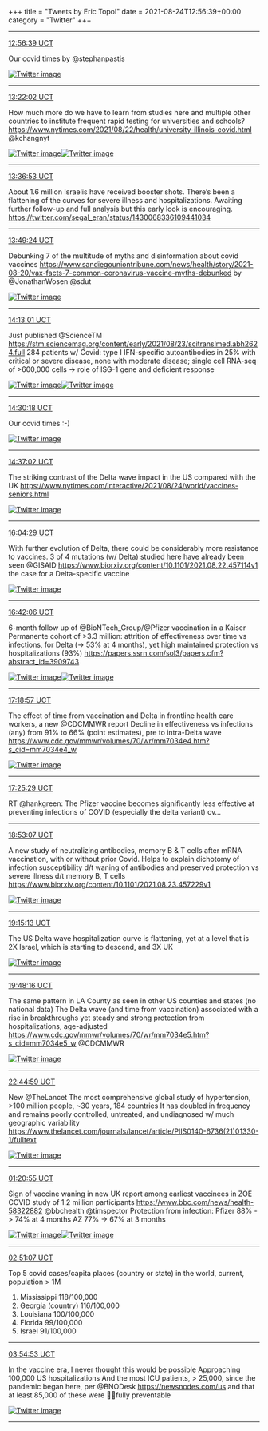 +++
title = "Tweets by Eric Topol" 
date = 2021-08-24T12:56:39+00:00
category = "Twitter"
+++


---

<a href="https://twitter.com/erictopol/status/1430152073442516995" target="_blank" rel="noreferer">12:56:39 UCT</a>

Our covid times
by @stephanpastis 

<a href="E9jrtU6VUAA0Nuz.jpg"  ><img src="E9jrtU6VUAA0Nuz.jpg" alt="Twitter image" ></img></a>

---

<a href="https://twitter.com/erictopol/status/1430158459673006081" target="_blank" rel="noreferer">13:22:02 UCT</a>

How much more do we have to learn from studies here and multiple other countries to institute frequent rapid testing for universities and schools?
https://www.nytimes.com/2021/08/22/health/university-illinois-covid.html @kchangnyt 

<a href="E9jv-bhUUAYKUYm.jpg"  ><img src="E9jv-bhUUAYKUYm.jpg" alt="Twitter image" ></img></a><a href="E9jxfN7VIAMSZ-f.jpg"  ><img src="E9jxfN7VIAMSZ-f.jpg" alt="Twitter image" ></img></a>

---

<a href="https://twitter.com/erictopol/status/1430162196860870658" target="_blank" rel="noreferer">13:36:53 UCT</a>

About 1.6 million Israelis have received booster shots.
There’s been a flattening of the curves for severe illness and hospitalizations. 
Awaiting further follow-up and full analysis but this early look is encouraging. https://twitter.com/segal_eran/status/1430068336109441034



---

<a href="https://twitter.com/erictopol/status/1430165344648376340" target="_blank" rel="noreferer">13:49:24 UCT</a>

Debunking 7 of the multitude of myths and disinformation about covid vaccines https://www.sandiegouniontribune.com/news/health/story/2021-08-20/vax-facts-7-common-coronavirus-vaccine-myths-debunked by @JonathanWosen @sdut 

<a href="E9j3XY-XMAEdy-G.jpg"  ><img src="E9j3XY-XMAEdy-G.jpg" alt="Twitter image" ></img></a>

---

<a href="https://twitter.com/erictopol/status/1430171289432567827" target="_blank" rel="noreferer">14:13:01 UCT</a>

Just published @ScienceTM 
https://stm.sciencemag.org/content/early/2021/08/23/scitranslmed.abh2624.full
284 patients w/ Covid:  type I IFN-specific autoantibodies in 25% with critical or severe disease, none with moderate disease; single cell RNA-seq of &gt;600,000 cells -&gt; role of ISG-1 gene and deficient response 

<a href="E9j847rXsBAFhFq.jpg"  ><img src="E9j847rXsBAFhFq.jpg" alt="Twitter image" ></img></a><a href="E9j86_HWEBAIDjZ.png"  ><img src="E9j86_HWEBAIDjZ.png" alt="Twitter image" ></img></a>

---

<a href="https://twitter.com/erictopol/status/1430175639026479115" target="_blank" rel="noreferer">14:30:18 UCT</a>

Our covid times :-) 

<a href="E9kBGKoWUAglqy7.jpg"  ><img src="E9kBGKoWUAglqy7.jpg" alt="Twitter image" ></img></a>

---

<a href="https://twitter.com/erictopol/status/1430177332170477571" target="_blank" rel="noreferer">14:37:02 UCT</a>

The striking contrast of the Delta wave impact in the US compared with the UK
https://www.nytimes.com/interactive/2021/08/24/world/vaccines-seniors.html 

<a href="E9kCc2oXMAwl7_7.jpg"  ><img src="E9kCc2oXMAwl7_7.jpg" alt="Twitter image" ></img></a>

---

<a href="https://twitter.com/erictopol/status/1430199339834478592" target="_blank" rel="noreferer">16:04:29 UCT</a>

With further evolution of Delta, there could be considerably more resistance to vaccines. 3 of 4 mutations (w/ Delta) studied here have already been seen @GISAID 
https://www.biorxiv.org/content/10.1101/2021.08.22.457114v1 the case for a Delta-specific vaccine 

<a href="E9kWjsjVcAUYbbn.jpg"  ><img src="E9kWjsjVcAUYbbn.jpg" alt="Twitter image" ></img></a>

---

<a href="https://twitter.com/erictopol/status/1430208810153504770" target="_blank" rel="noreferer">16:42:06 UCT</a>

6-month follow up of @BioNTech_Group/@Pfizer vaccination in a Kaiser Permanente cohort of  &gt;3.3 million: attrition of effectiveness over time vs infections, for Delta (-&gt; 53% at 4 months), yet high maintained protection vs hospitalizations (93%)
https://papers.ssrn.com/sol3/papers.cfm?abstract_id=3909743 

<a href="E9kd7RfVoAMQmzY.jpg"  ><img src="E9kd7RfVoAMQmzY.jpg" alt="Twitter image" ></img></a><a href="E9kd8lmUUAQ53sB.jpg"  ><img src="E9kd8lmUUAQ53sB.jpg" alt="Twitter image" ></img></a>

---

<a href="https://twitter.com/erictopol/status/1430218080936886280" target="_blank" rel="noreferer">17:18:57 UCT</a>

The effect of time from vaccination and Delta in frontline health care workers, a new @CDCMMWR report 
Decline in effectiveness vs infections (any) from 91% to 66% (point estimates), pre to intra-Delta wave
https://www.cdc.gov/mmwr/volumes/70/wr/mm7034e4.htm?s_cid=mm7034e4_w 

<a href="E9knUPoVIAATvh6.jpg"  ><img src="E9knUPoVIAATvh6.jpg" alt="Twitter image" ></img></a>

---

<a href="https://twitter.com/erictopol/status/1430219726161018881" target="_blank" rel="noreferer">17:25:29 UCT</a>

RT @hankgreen: The Pfizer vaccine becomes significantly less effective at preventing infections of  COVID (especially the delta variant) ov…



---

<a href="https://twitter.com/erictopol/status/1430241779001925632" target="_blank" rel="noreferer">18:53:07 UCT</a>

A new study of neutralizing antibodies, memory B &amp; T cells after mRNA vaccination, with or without prior Covid.
Helps to explain dichotomy of infection susceptibility d/t waning of antibodies and preserved protection vs severe illness d/t memory B, T cells
https://www.biorxiv.org/content/10.1101/2021.08.23.457229v1 

<a href="E9k721GVgAUFVzK.jpg"  ><img src="E9k721GVgAUFVzK.jpg" alt="Twitter image" ></img></a>

---

<a href="https://twitter.com/erictopol/status/1430247340506451968" target="_blank" rel="noreferer">19:15:13 UCT</a>

The US Delta wave hospitalization curve is flattening, yet at a level that is 2X Israel, which is starting to descend, and 3X UK 

<a href="E9lA1p0VUAUcMqt.jpg"  ><img src="E9lA1p0VUAUcMqt.jpg" alt="Twitter image" ></img></a>

---

<a href="https://twitter.com/erictopol/status/1430255659300265989" target="_blank" rel="noreferer">19:48:16 UCT</a>

The same pattern in LA County as seen in other US counties and states (no national data)
The Delta wave (and time from vaccination) associated with a rise in breakthroughs yet steady snd strong protection from hospitalizations, age-adjusted
https://www.cdc.gov/mmwr/volumes/70/wr/mm7034e5.htm?s_cid=mm7034e5_w @CDCMMWR 

<a href="E9lJ0feUcAAxKGO.jpg"  ><img src="E9lJ0feUcAAxKGO.jpg" alt="Twitter image" ></img></a>

---

<a href="https://twitter.com/erictopol/status/1430300129832030212" target="_blank" rel="noreferer">22:44:59 UCT</a>

New @TheLancet 
The most comprehensive global study of hypertension, &gt;100 million people, ~30 years, 184 countries
It has doubled in frequency and remains poorly controlled, untreated, and undiagnosed w/ much geographic variability
https://www.thelancet.com/journals/lancet/article/PIIS0140-6736(21)01330-1/fulltext 

<a href="E9lyJy6UYAMVYLF.jpg"  ><img src="E9lyJy6UYAMVYLF.jpg" alt="Twitter image" ></img></a>

---

<a href="https://twitter.com/erictopol/status/1430339373938053125" target="_blank" rel="noreferer">01:20:55 UCT</a>

Sign of vaccine waning in new UK report among earliest vaccinees in ZOE COVID study of 1.2 million participants https://www.bbc.com/news/health-58322882 @bbchealth @timspector
Protection from infection:
Pfizer 88% -&gt; 74% at 4 months
AZ  77% -&gt; 67% at 3 months 

<a href="E9mUieGVEAEKe-t.jpg"  ><img src="E9mUieGVEAEKe-t.jpg" alt="Twitter image" ></img></a><a href="E9mWAxWVoAIOjAQ.jpg"  ><img src="E9mWAxWVoAIOjAQ.jpg" alt="Twitter image" ></img></a>

---

<a href="https://twitter.com/erictopol/status/1430362071535738884" target="_blank" rel="noreferer">02:51:07 UCT</a>

Top 5 covid cases/capita places (country or state) in the world, current, population &gt; 1M
1. Mississippi 118/100,000
2. Georgia (country) 116/100,000
3. Louisiana 100/100,000
4. Florida 99/100,000
5. Israel 91/100,000



---

<a href="https://twitter.com/erictopol/status/1430378121555955714" target="_blank" rel="noreferer">03:54:53 UCT</a>

In the vaccine era, I never thought this would be possible
Approaching 100,000 US hospitalizations
And the most ICU patients, &gt; 25,000, since the pandemic began here, per @BNODesk 
https://newsnodes.com/us
and that at least 85,000 of these were 💉💉fully preventable 

<a href="E9m4yUwUYAcVadt.jpg"  ><img src="E9m4yUwUYAcVadt.jpg" alt="Twitter image" ></img></a>

---